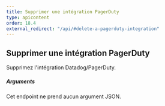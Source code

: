 ```yaml
---
title: Supprimer une intégration PagerDuty
type: apicontent
order: 18.4
external_redirect: "/api/#delete-a-pagerduty-integration"
---
```


## Supprimer une intégration PagerDuty

Supprimez l'intégration Datadog/PagerDuty.

##### Arguments

Cet endpoint ne prend aucun argument JSON.
